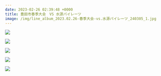 ```yaml
---
date: 2023-02-26 02:39:48 +0000
title: 豊田市春季大会　VS 水源パイレーツ
image: /img/line_album_2023.02.26-春季大会-vs.水源パイレーツ_240305_1.jpg
---
```

![](/img/line_album_2023.02.26-春季大会-vs.水源パイレーツ_240305_2.jpg)

![](/img/line_album_2023.02.26-春季大会-vs.水源パイレーツ_240305_3.jpg)

![](/img/line_album_2023.02.26-春季大会-vs.水源パイレーツ_240305_4.jpg)

![](/img/line_album_2023.02.26-春季大会-vs.水源パイレーツ_240305_5.jpg)

![](/img/line_album_2023.02.26-春季大会-vs.水源パイレーツ_240305_6.jpg)
